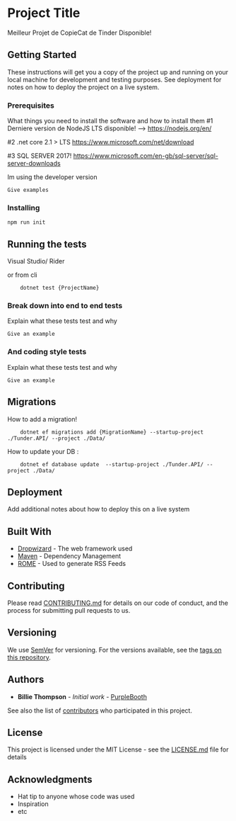 # Project Title

Meilleur Projet de CopieCat de Tinder Disponible!

## Getting Started

These instructions will get you a copy of the project up and running on your local machine for development and testing purposes. See deployment for notes on how to deploy the project on a live system.

### Prerequisites

What things you need to install the software and how to install them
#1 Derniere version de NodeJS LTS disponible!
--> https://nodejs.org/en/  

#2 .net core 2.1 > LTS
 https://www.microsoft.com/net/download

#3 SQL SERVER 2017!
	https://www.microsoft.com/en-gb/sql-server/sql-server-downloads
	
Im using the developer version  

```
Give examples
```

### Installing


```
npm run init
```


## Running the tests

Visual Studio/ Rider

or from cli
```
	dotnet test {ProjectName}
```


### Break down into end to end tests

Explain what these tests test and why

```
Give an example
```

### And coding style tests

Explain what these tests test and why

```
Give an example
```

## Migrations

How to add a migration!

```
	dotnet ef migrations add {MigrationName} --startup-project ./Tunder.API/ --project ./Data/
```

How to update your DB :

```
	dotnet ef database update  --startup-project ./Tunder.API/ --project ./Data/
```
## Deployment

Add additional notes about how to deploy this on a live system

## Built With

* [Dropwizard](http://www.dropwizard.io/1.0.2/docs/) - The web framework used
* [Maven](https://maven.apache.org/) - Dependency Management
* [ROME](https://rometools.github.io/rome/) - Used to generate RSS Feeds

## Contributing

Please read [CONTRIBUTING.md](https://gist.github.com/PurpleBooth/b24679402957c63ec426) for details on our code of conduct, and the process for submitting pull requests to us.

## Versioning

We use [SemVer](http://semver.org/) for versioning. For the versions available, see the [tags on this repository](https://github.com/your/project/tags). 

## Authors

* **Billie Thompson** - *Initial work* - [PurpleBooth](https://github.com/PurpleBooth)

See also the list of [contributors](https://github.com/your/project/contributors) who participated in this project.

## License

This project is licensed under the MIT License - see the [LICENSE.md](LICENSE.md) file for details

## Acknowledgments

* Hat tip to anyone whose code was used
* Inspiration
* etc

